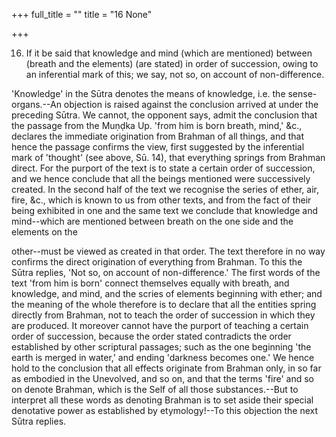 +++
full_title = ""
title = "16 None"

+++


16. If it be said that knowledge and mind (which are mentioned) between (breath and the elements) (are stated) in order of succession, owing to an inferential mark of this; we say, not so, on account of non-difference.

'Knowledge' in the Sūtra denotes the means of knowledge, i.e. the sense-organs.--An objection is raised against the conclusion arrived at under the preceding Sūtra. We cannot, the opponent says, admit the conclusion that the passage from the Muṇḍka Up. 'from him is born breath, mind,' &c., declares the immediate origination from Brahman of all things, and that hence the passage confirms the view, first suggested by the inferential mark of 'thought' (see above, Sū. 14), that everything springs from Brahman direct. For the purport of the text is to state a certain order of succession, and we hence conclude that all the beings mentioned were successively created. In the second half of the text we recognise the series of ether, air, fire, &c., which is known to us from other texts, and from the fact of their being exhibited in one and the same text we conclude that knowledge and mind--which are mentioned between breath on the one side and the elements on the

other--must be viewed as created in that order. The text therefore in no way confirms the direct origination of everything from Brahman. To this the Sūtra replies, 'Not so, on account of non-difference.' The first words of the text 'from him is born' connect themselves equally with breath, and knowledge, and mind, and the scries of elements beginning with ether; and the meaning of the whole therefore is to declare that all the entities spring directly from Brahman, not to teach the order of succession in which they are produced. It moreover cannot have the purport of teaching a certain order of succession, because the order stated contradicts the order established by other scriptural passages; such as the one beginning 'the earth is merged in water,' and ending 'darkness becomes one.' We hence hold to the conclusion that all effects originate from Brahman only, in so far as embodied in the Unevolved, and so on, and that the terms 'fire' and so on denote Brahman, which is the Self of all those substances.--But to interpret all these words as denoting Brahman is to set aside their special denotative power as established by etymology!--To this objection the next Sūtra replies.

